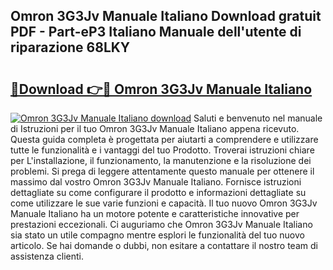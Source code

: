 ## Omron 3G3Jv Manuale Italiano Download gratuit PDF - Part-eP3 Italiano Manuale dell'utente di riparazione 68LKY

# <h2><a href="http://dfbmbgu.blite.top/?on=Omron+3G3Jv+Manuale+Italiano">🔗Download 👉🔴 Omron 3G3Jv Manuale Italiano</a></h2>

[![Omron 3G3Jv Manuale Italiano download](https://i.imgur.com/lujVjoI.png)](http://dfbmbgu.blite.top/?on=Omron+3G3Jv+Manuale+Italiano)
Saluti e benvenuto nel manuale di Istruzioni per il tuo Omron 3G3Jv Manuale Italiano appena ricevuto. Questa guida completa è progettata per aiutarti a comprendere e utilizzare tutte le funzionalità e i vantaggi del tuo Prodotto. Troverai istruzioni chiare per L'installazione, il funzionamento, la manutenzione e la risoluzione dei problemi. Si prega di leggere attentamente questo manuale per ottenere il massimo dal vostro Omron 3G3Jv Manuale Italiano. Fornisce istruzioni dettagliate su come configurare il prodotto e informazioni dettagliate su come utilizzare le sue varie funzioni e capacità. Il tuo nuovo Omron 3G3Jv Manuale Italiano ha un motore potente e caratteristiche innovative per prestazioni eccezionali. Ci auguriamo che Omron 3G3Jv Manuale Italiano sia stato un utile compagno mentre esplori le funzionalità del tuo nuovo articolo. Se hai domande o dubbi, non esitare a contattare il nostro team di assistenza clienti.
